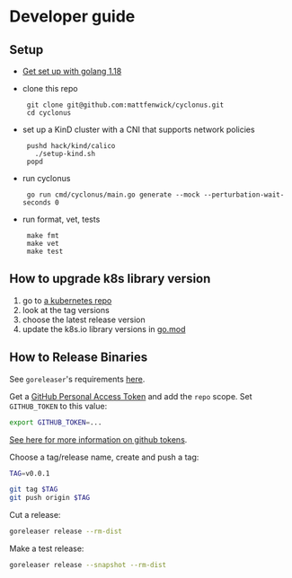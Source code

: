 # Developer guide

## Setup

 - [Get set up with golang 1.18](https://golang.org/dl/)
 - clone this repo

        git clone git@github.com:mattfenwick/cyclonus.git
        cd cyclonus

 - set up a KinD cluster with a CNI that supports network policies

        pushd hack/kind/calico
          ./setup-kind.sh
        popd

 - run cyclonus

        go run cmd/cyclonus/main.go generate --mock --perturbation-wait-seconds 0

 - run format, vet, tests

        make fmt
        make vet
        make test

## How to upgrade k8s library version

1. go to [a kubernetes repo](https://github.com/kubernetes/apimachinery/tags)
2. look at the tag versions
3. choose the latest release version
4. update the k8s.io library versions in [go.mod](../go.mod)

## How to Release Binaries

See `goreleaser`'s requirements [here](https://goreleaser.com/environment/).

Get a [GitHub Personal Access Token](https://github.com/settings/tokens/new) and add the `repo` scope.
Set `GITHUB_TOKEN` to this value:

```bash
export GITHUB_TOKEN=...
```

[See here for more information on github tokens](https://help.github.com/articles/creating-an-access-token-for-command-line-use/).

Choose a tag/release name, create and push a tag:

```bash
TAG=v0.0.1

git tag $TAG
git push origin $TAG
```

Cut a release:

```bash
goreleaser release --rm-dist
```

Make a test release:

```bash
goreleaser release --snapshot --rm-dist
```